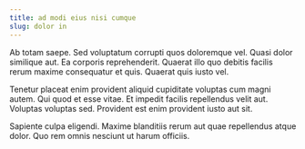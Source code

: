 ```yaml
---
title: ad modi eius nisi cumque
slug: dolor in
---
```


Ab totam saepe. Sed voluptatum corrupti quos doloremque vel. Quasi dolor similique aut. Ea corporis reprehenderit. Quaerat illo quo debitis facilis rerum maxime consequatur et quis. Quaerat quis iusto vel.

Tenetur placeat enim provident aliquid cupiditate voluptas cum magni autem. Qui quod et esse vitae. Et impedit facilis repellendus velit aut. Voluptas voluptas sed. Provident est enim provident iusto aut sit.

Sapiente culpa eligendi. Maxime blanditiis rerum aut quae repellendus atque dolor. Quo rem omnis nesciunt ut harum officiis.
